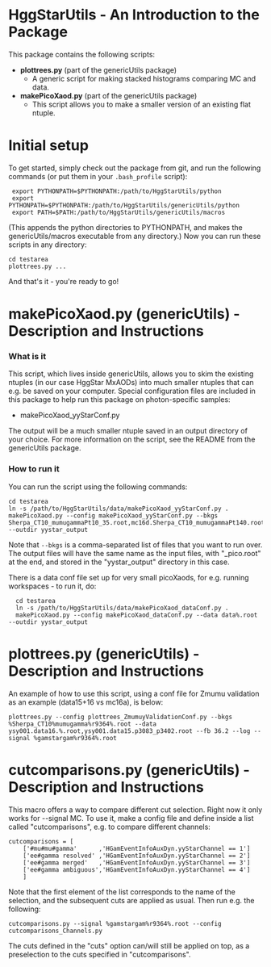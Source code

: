 HggStarUtils - An Introduction to the Package
================

This package contains the following scripts:

 - **plottrees.py** (part of the genericUtils package)
   - A generic script for making stacked histograms comparing MC and data.
 - **makePicoXaod.py** (part of the genericUtils package)
   - This script allows you to make a smaller version of an existing flat ntuple.

Initial setup
==================

To get started, simply check out the package from git, and run the following commands
(or put them in your `.bash_profile` script):

     export PYTHONPATH=$PYTHONPATH:/path/to/HggStarUtils/python
     export PYTHONPATH=$PYTHONPATH:/path/to/HggStarUtils/genericUtils/python
     export PATH=$PATH:/path/to/HggStarUtils/genericUtils/macros

(This appends the python directories to PYTHONPATH, and makes the genericUtils/macros executable from
any directory.) Now you can run these scripts in any directory:

    cd testarea
    plottrees.py ...

And that's it - you're ready to go!

**makePicoXaod.py** (genericUtils) - Description and Instructions
==================

### What is it

This script, which lives inside genericUtils,
allows you to skim the existing ntuples (in our case HggStar MxAODs)
into much smaller ntuples that can e.g. be saved on your computer. Special configuration files are
included in this package to help run this package on photon-specific samples:
 - makePicoXaod_yyStarConf.py

The output will be a much smaller ntuple saved in an output directory of your choice.
For more information on the script, see the README from the genericUtils package.

### How to run it

You can run the script using the following commands:

    cd testarea
    ln -s /path/to/HggStarUtils/data/makePicoXaod_yyStarConf.py .
    makePicoXaod.py --config makePicoXaod_yyStarConf.py --bkgs Sherpa_CT10_mumugammaPt10_35.root,mc16d.Sherpa_CT10_mumugammaPt140.root --outdir yystar_output
    
Note that `--bkgs` is a comma-separated list of files that you want to run over. The output
files will have the same name as the input files, with "_pico.root" at the end, and stored
in the "yystar_output" directory in this case.

There is a data conf file set up for very small picoXaods, for e.g. running workspaces - to run it, do:

      cd testarea
      ln -s /path/to/HggStarUtils/data/makePicoXaod_dataConf.py .
      makePicoXaod.py --config makePicoXaod_dataConf.py --data data%.root --outdir yystar_output

**plottrees.py** (genericUtils) - Description and Instructions
==================

An example of how to use this script, using a conf file for Zmumu validation as an example (data15+16 vs mc16a), is below:

    plottrees.py --config plottrees_ZmumuyValidationConf.py --bkgs %Sherpa_CT10%mumugamma%r9364%.root --data ysy001.data16.%.root,ysy001.data15.p3083_p3402.root --fb 36.2 --log --signal %gamstargam%r9364%.root

**cutcomparisons.py** (genericUtils) - Description and Instructions
==================

This macro offers a way to compare different cut selection. Right now it only works for --signal MC.
To use it, make a config file and define inside a list called "cutcomparisons", e.g. to compare
different channels:

    cutcomparisons = [
        ['#mu#mu#gamma'      ,'HGamEventInfoAuxDyn.yyStarChannel == 1']
        ['ee#gamma resolved' ,'HGamEventInfoAuxDyn.yyStarChannel == 2']
        ['ee#gamma merged'   ,'HGamEventInfoAuxDyn.yyStarChannel == 3']
        ['ee#gamma ambiguous','HGamEventInfoAuxDyn.yyStarChannel == 4']
        ]

Note that the first element of the list corresponds to the name of the selection, and the subsequent
cuts are applied as usual.
Then run e.g. the following:

    cutcomparisons.py --signal %gamstargam%r9364%.root --config cutcomparisons_Channels.py

The cuts defined in the "cuts" option can/will still be applied on top, as a preselection to the
cuts specified in "cutcomparisons".
